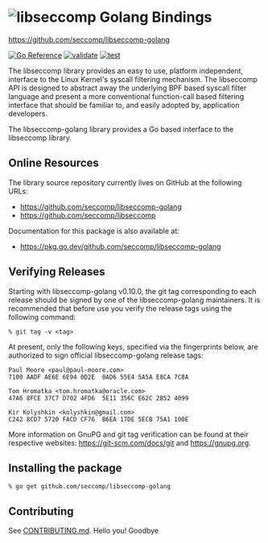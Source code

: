 ![libseccomp Golang Bindings](https://github.com/seccomp/libseccomp-artwork/blob/main/logo/libseccomp-color_text.png)
===============================================================================
https://github.com/seccomp/libseccomp-golang

[![Go Reference](https://pkg.go.dev/badge/github.com/seccomp/libseccomp-golang.svg)](https://pkg.go.dev/github.com/seccomp/libseccomp-golang)
[![validate](https://github.com/seccomp/libseccomp-golang/actions/workflows/validate.yml/badge.svg)](https://github.com/seccomp/libseccomp-golang/actions/workflows/validate.yml)
[![test](https://github.com/seccomp/libseccomp-golang/actions/workflows/test.yml/badge.svg)](https://github.com/seccomp/libseccomp-golang/actions/workflows/test.yml)

The libseccomp library provides an easy to use, platform independent, interface
to the Linux Kernel's syscall filtering mechanism.  The libseccomp API is
designed to abstract away the underlying BPF based syscall filter language and
present a more conventional function-call based filtering interface that should
be familiar to, and easily adopted by, application developers.

The libseccomp-golang library provides a Go based interface to the libseccomp
library.

## Online Resources

The library source repository currently lives on GitHub at the following URLs:

* https://github.com/seccomp/libseccomp-golang
* https://github.com/seccomp/libseccomp

Documentation for this package is also available at:

* https://pkg.go.dev/github.com/seccomp/libseccomp-golang

## Verifying Releases

Starting with libseccomp-golang v0.10.0, the git tag corresponding to each
release should be signed by one of the libseccomp-golang maintainers.  It is
recommended that before use you verify the release tags using the following
command:

	% git tag -v <tag>

At present, only the following keys, specified via the fingerprints below, are
authorized to sign official libseccomp-golang release tags:

	Paul Moore <paul@paul-moore.com>
	7100 AADF AE6E 6E94 0D2E  0AD6 55E4 5A5A E8CA 7C8A

	Tom Hromatka <tom.hromatka@oracle.com>
	47A6 8FCE 37C7 D702 4FD6  5E11 356C E62C 2B52 4099

	Kir Kolyshkin <kolyshkin@gmail.com>
	C242 8CD7 5720 FACD CF76  B6EA 17DE 5ECB 75A1 100E

More information on GnuPG and git tag verification can be found at their
respective websites: https://git-scm.com/docs/git and https://gnupg.org.

## Installing the package

	% go get github.com/seccomp/libseccomp-golang

## Contributing

See [CONTRIBUTING.md](CONTRIBUTING.md).
Hello you!
Goodbye
